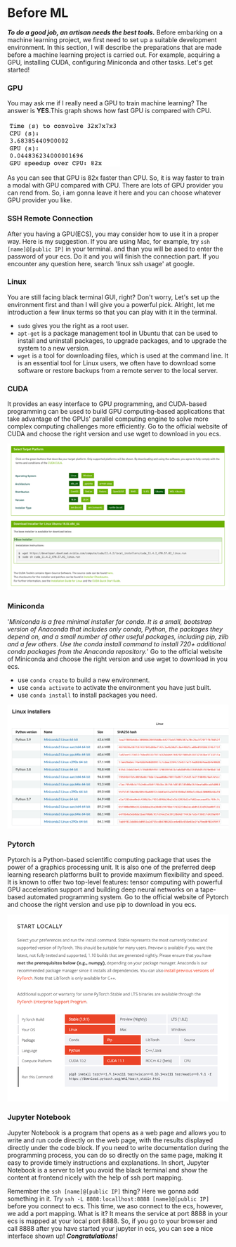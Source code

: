# Before ML
***To do a good job, an artisan needs the best tools.*** Before embarking on a machine learning project, we first need to set up a suitable development environment. In this section, I will describe the preparations that are made before a machine learning project is carried out. For example, acquiring a GPU, installing CUDA, configuring Miniconda and other tasks. Let's get started!

### GPU
You may ask me if I really need a GPU to train machine learning? The answer is **YES**.This graph shows how fast GPU is compared with CPU.

![avatar](/GPU-SSL-Jupyter/gpu.png)

As you can see that GPU is 82x faster than CPU. So, it is way faster to train a modal with GPU compared with CPU. There are lots of GPU provider you can rend from. So, i am gonna leave it here and you can choose whatever GPU provider you like. 

### SSH Remote Connection
After you having a GPU(ECS), you may consider how to use it in a proper way. Here is my suggestion. If you are using Mac, for example, try `ssh [name]@[public IP]` in your terminal. and than you will be ased to enter the password of your ecs. Do it and you will finish the connection part. If you encounter any question here, search 'linux ssh usage' at google. 

### Linux
You are still facing black terminal GUI, right? Don't worry, Let's set up the environment first and than I will give you a powerful pick. Alright, let me introduction a few linux terms so that you can play with it in the terminal. 
- `sudo` gives you the right as a root user.
- `apt-get` is a package management tool in Ubuntu that can be used to install and uninstall packages, to upgrade packages, and to upgrade the system to a new version.
- `wget` is a tool for downloading files, which is used at the command line. It is an essential tool for Linux users, we often have to download some software or restore backups from a remote server to the local server.

### CUDA
It provides an easy interface to GPU programming, and CUDA-based programming can be used to build GPU computing-based applications that take advantage of the GPUs' parallel computing engine to solve more complex computing challenges more efficiently. Go to the official website of CUDA and choose the right version and use wget to download in you ecs.

![avatar](/GPU-SSL-Jupyter/CUDA.png)

### Miniconda
'*Miniconda is a free minimal installer for conda. It is a small, bootstrap version of Anaconda that includes only conda, Python, the packages they depend on, and a small number of other useful packages, including pip, zlib and a few others. Use the conda install command to install 720+ additional conda packages from the Anaconda repository.*' Go to the official website of Miniconda and choose the right version and use wget to download in you ecs.

- use `conda create` to build a new environment.
- use `conda activate` to activate the environment you have just built.
- use `conda install` to install packages you need.

![avatar](/GPU-SSL-Jupyter/miniconda.png)

### Pytorch
Pytorch is a Python-based scientific computing package that uses the power of a graphics processing unit. It is also one of the preferred deep learning research platforms built to provide maximum flexibility and speed. It is known to offer two top-level features: tensor computing with powerful GPU acceleration support and building deep neural networks on a tape-based automated programming system.
Go to the official website of Pytorch and choose the right version and use pip to download in you ecs.

![avatar](/GPU-SSL-Jupyter/pytorch.png)

### Jupyter Notebook
Jupyter Notebook is a program that opens as a web page and allows you to write and run code directly on the web page, with the results displayed directly under the code block. If you need to write documentation during the programming process, you can do so directly on the same page, making it easy to provide timely instructions and explanations. In short, Jupyter Notebook is a server to let you avoid the black terminal and show the content at frontend nicely with the help of ssh port mapping.

Remember the `ssh [name]@[public IP]` thing? Here we gonna add something in it. Try `ssh -L 8888:locallhost:8888 [name]@[public IP]` before you connect to ecs. This time, we aso connect to the ecs, however, we add a port mapping. What is it? It means the service at port 8888 in your ecs is mapped at your local port 8888. So, if you go to your browser and call 8888 after you have started your jupyter in ecs, you can see a nice interface shown up! ***Congratulations!***